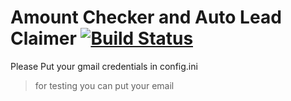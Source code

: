 # Amount Checker and Auto Lead Claimer [![Build Status](https://travis-ci.org/TheSameerAli/auto-link-opener.svg?branch=development)](https://travis-ci.org/TheSameerAli/auto-link-opener)


Please Put your gmail credentials in config.ini
> for testing you can put your email
